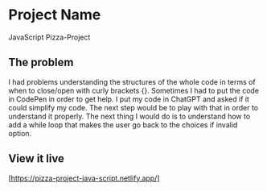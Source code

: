 # Project Name

JavaScript Pizza-Project

## The problem

I had problems understanding the structures of the whole code in terms of when to close/open with curly brackets {}. Sometimes I had to put the code in CodePen in order to get help. I put my code in ChatGPT and asked if it could simplify my code. The next step would be to play with that in order to understand it properly. The next thing I would do is to understand how to add a while loop that makes the user go back to the choices if invalid option.

## View it live
[https://pizza-project-java-script.netlify.app/]
